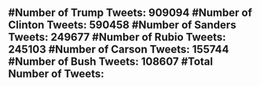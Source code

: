 #Number of Trump Tweets: 909094
#Number of Clinton Tweets: 590458
#Number of Sanders Tweets: 249677
#Number of Rubio Tweets: 245103
#Number of Carson Tweets: 155744
#Number of Bush Tweets: 108607
#Total Number of Tweets:  
---
